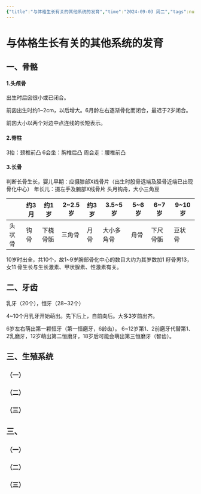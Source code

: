 ```yaml
---
{"title":"与体格生长有关的其他系统的发育","time":"2024-09-03 周二","tags":null,"dg-publish":true,"permalink":"/200 学习/205 儿科学/理论课/第02章 生长发育/第4节 与体格生长有关的其他系统的发育/与体格生长有关的其他系统的发育/","dgPassFrontmatter":true,"created":"2024-09-03T10:27:36.000+08:00","updated":"2024-09-13T14:53:28.000+08:00"}
---
```


# 与体格生长有关的其他系统的发育
## 一、骨骼
#### 1.头颅骨
出生时后囟很小或已闭合。

前囟出生时约1~2cm，以后增大。6月龄左右逐渐骨化而闭合，最迟于2岁闭合。

前囟大小以两个对边中点连线的长短表示。
#### 2.脊柱
3抬：颈椎前凸
6会坐：胸椎后凸
周会走：腰椎前凸
#### 3.长骨
判断长骨生长，婴儿早期：应摄膝部X线骨片（出生时股骨远端及胫骨近端已出现骨化中心）
年长儿：摄左手及腕部X线骨片
头月钩舟，大小三角豆

|     | 约3月 | 约1岁  | 2~2.5岁 | 约3岁 | 3.5~5岁 | 5~6岁 | 6~7岁     | 9~10岁   |
| --- | --- | ---- | ------ | --- | ------ | ---- | -------- | ------- |
| 头状骨 | 钩骨  | 下桡骨骺 | 三角骨    | 月骨  | 大小多角骨  | 舟骨   | 下尺骨骺<br> | 豆状骨<br> |
10岁时出全，共10个，故1~9岁腕部骨化中心的数目大约为其岁数加1
籽骨男13，女11
骨生长与生长激素、甲状腺素、性激素有关。
## 二、牙齿
乳牙（20个），恒牙（28~32个）

4~10个月乳牙开始萌出。先下后上，自前向后。大多3岁前出齐。

6岁左右萌出第一颗恒牙（第一恒磨牙，6龄齿）。
6~12岁第1、2前磨牙代替第1、2乳磨牙，12岁萌出第二恒磨牙，18岁后可能会萌出第三恒磨牙（智齿）。
## 三、生殖系统
### （一）
### （二）
### （三）
## 三、
### （一）
### （二）
### （三）